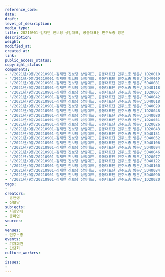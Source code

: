 ```yaml
---
reference_code: 
date: 
draft: 
level_of_description: 
media_type: 
title: 20210901-김재연 진보당 상임대표, 공동대표단 민주노총 방문
description: 
weight: 
modified_at: 
created_at: 
link: 
public_access_status: 
copyright_status: 
components:
- "/2021년/9월/20210901-김재연 진보당 상임대표, 공동대표단 민주노총 방문/_1D20010.jpg"
- "/2021년/9월/20210901-김재연 진보당 상임대표, 공동대표단 민주노총 방문/_5D40069.jpg"
- "/2021년/9월/20210901-김재연 진보당 상임대표, 공동대표단 민주노총 방문/_5D40081.jpg"
- "/2021년/9월/20210901-김재연 진보당 상임대표, 공동대표단 민주노총 방문/_5D40118.jpg"
- "/2021년/9월/20210901-김재연 진보당 상임대표, 공동대표단 민주노총 방문/_1D20067.jpg"
- "/2021년/9월/20210901-김재연 진보당 상임대표, 공동대표단 민주노총 방문/_5D40042.jpg"
- "/2021년/9월/20210901-김재연 진보당 상임대표, 공동대표단 민주노총 방문/_5D40018.jpg"
- "/2021년/9월/20210901-김재연 진보당 상임대표, 공동대표단 민주노총 방문/_5D40029.jpg"
- "/2021년/9월/20210901-김재연 진보당 상임대표, 공동대표단 민주노총 방문/_1D20048.jpg"
- "/2021년/9월/20210901-김재연 진보당 상임대표, 공동대표단 민주노총 방문/_5D40080.jpg"
- "/2021년/9월/20210901-김재연 진보당 상임대표, 공동대표단 민주노총 방문/_1D20051.jpg"
- "/2021년/9월/20210901-김재연 진보당 상임대표, 공동대표단 민주노총 방문/_1D20026.jpg"
- "/2021년/9월/20210901-김재연 진보당 상임대표, 공동대표단 민주노총 방문/_1D20043.jpg"
- "/2021년/9월/20210901-김재연 진보당 상임대표, 공동대표단 민주노총 방문/_5D40151.jpg"
- "/2021년/9월/20210901-김재연 진보당 상임대표, 공동대표단 민주노총 방문/_5D40052.jpg"
- "/2021년/9월/20210901-김재연 진보당 상임대표, 공동대표단 민주노총 방문/_5D40106.jpg"
- "/2021년/9월/20210901-김재연 진보당 상임대표, 공동대표단 민주노총 방문/_5D40094.jpg"
- "/2021년/9월/20210901-김재연 진보당 상임대표, 공동대표단 민주노총 방문/_5D40046.jpg"
- "/2021년/9월/20210901-김재연 진보당 상임대표, 공동대표단 민주노총 방문/_1D20077.jpg"
- "/2021년/9월/20210901-김재연 진보당 상임대표, 공동대표단 민주노총 방문/_5D40122.jpg"
- "/2021년/9월/20210901-김재연 진보당 상임대표, 공동대표단 민주노총 방문/_5D40160.jpg"
- "/2021년/9월/20210901-김재연 진보당 상임대표, 공동대표단 민주노총 방문/_5D40084.jpg"
- "/2021년/9월/20210901-김재연 진보당 상임대표, 공동대표단 민주노총 방문/_5D40090.jpg"
- "/2021년/9월/20210901-김재연 진보당 상임대표, 공동대표단 민주노총 방문/_1D20020.jpg"
tags:
- 
creators:
- 총연맹
- 진보당
subjects:
- 사회연대
- 총파업
sources:
- 
venues:
- 민주노총
events:
- 기자회견
- 간담회
culture_workers:
- 
issues:
- 
---
```

